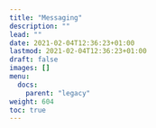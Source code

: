 ```yaml
---
title: "Messaging"
description: ""
lead: ""
date: 2021-02-04T12:36:23+01:00
lastmod: 2021-02-04T12:36:23+01:00
draft: false
images: []
menu:
  docs:
    parent: "legacy"
weight: 604
toc: true
---
```


